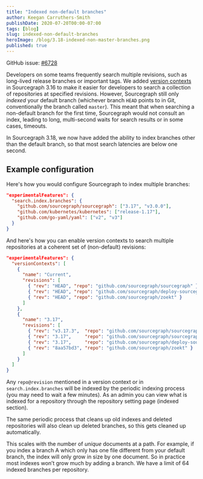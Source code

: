 ```yaml
---
title: "Indexed non-default branches"
author: Keegan Carruthers-Smith
publishDate: 2020-07-20T00:00-07:00
tags: [blog]
slug: indexed-non-default-branches
heroImage: /blog/3.18-indexed-non-master-branches.png
published: true
---
```


GitHub issue: [#6728](https://github.com/sourcegraph/sourcegraph/issues/6728)

Developers on some teams frequently search multiple revisions, such as long-lived release branches or important tags. We added [version contexts](/blog/sourcegraph-3.16#introducing-version-contexts-to-search-past-releases) in Sourcegraph 3.16 to make it easier for developers to search a collection of repositories at specified revisions. However, Sourcegraph still only *indexed* your default branch (whichever branch `HEAD` points to in Git, conventionally the branch called `master`). This meant that when searching a non-default branch for the first time, Sourcegraph would not consult an index, leading to long, multi-second waits for search results or in some cases, timeouts.

In Sourcegraph 3.18, we now have added the ability to index branches other than the default branch, so that most search latencies are below one second.

## Example configuration

Here's how you would configure Sourcegraph to index multiple branches:

```json
"experimentalFeatures": {
  "search.index.branches": {
    "github.com/sourcegraph/sourcegraph": ["3.17", "v3.0.0"],
    "github.com/kubernetes/kubernetes": ["release-1.17"],
    "github.com/go-yaml/yaml": ["v2", "v3"]
  }
}
```

And here's how you can enable version contexts to search multiple repositories at a coherent set of (non-default) revisions:

```json
"experimentalFeatures": {
  "versionContexts": [
    {
      "name": "Current",
      "revisions": [
        { "rev": "HEAD", "repo": "github.com/sourcegraph/sourcegraph" },
        { "rev": "HEAD", "repo": "github.com/sourcegraph/deploy-sourcegraph" },
        { "rev": "HEAD", "repo": "github.com/sourcegraph/zoekt" }
      ]
    },
    {
      "name": "3.17",
      "revisions": [
        { "rev": "v3.17.3",  "repo": "github.com/sourcegraph/sourcegraph" },
        { "rev": "3.17",     "repo": "github.com/sourcegraph/sourcegraph" },
        { "rev": "3.17",     "repo": "github.com/sourcegraph/deploy-sourcegraph" },
        { "rev": "8aa57bd3", "repo": "github.com/sourcegraph/zoekt" }
      ]
    }
  ]
}
```

Any `repo@revision` mentioned in a version context or in `search.index.branches` will be indexed by the periodic indexing process (you may need to wait a few minutes). As an admin you can view what is indexed for a repository through the repository setting page (indexed section).

The same periodic process that cleans up old indexes and deleted repositories will also clean up deleted branches, so this gets cleaned up automatically.

This scales with the number of _unique_ documents at a path. For example, if you index a branch A which only has one file different from your default branch, the index will only grow in size by one document. So in practice most indexes won’t grow much by adding a branch. We have a limit of 64 indexed branches per repository.
